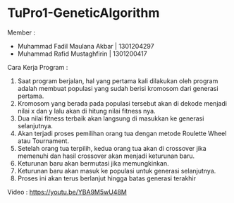 # TuPro1-GeneticAlgorithm

Member :
- Muhammad Fadil Maulana Akbar | 1301204297
- Muhammad Rafid Mustaghfirin | 1301200417

Cara Kerja Program :
1. Saat program berjalan, hal yang pertama kali dilakukan oleh program adalah membuat populasi yang sudah berisi kromosom dari generasi pertama.
2. Kromosom yang berada pada populasi tersebut akan di dekode menjadi nilai x dan y lalu akan di hitung nilai fitness nya.
3. Dua nilai fitness terbaik akan langsung di masukkan ke generasi selanjutnya.
4. Akan terjadi proses pemilihan orang tua dengan metode Roulette Wheel atau Tournament.
5. Setelah orang tua terpilih, kedua orang tua akan di crossover jika memenuhi dan hasil crossover akan menjadi keturunan baru.
6. Keturunan baru akan bermutasi jika memungkinkan.
7. Keturunan baru akan masuk ke populasi untuk generasi selanjutnya.
8. Proses ini akan terus berlanjut hingga batas generasi terakhir

Video : https://youtu.be/YBA9M5wU48M

